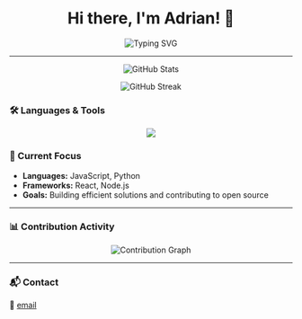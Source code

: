 <h1 align="center">Hi there, I'm Adrian! 👋</h1>
<p align="center">
  <img src="https://readme-typing-svg.herokuapp.com?font=Fira+Code&duration=2000&pause=1000&color=6A82FB&width=435&lines=Welcome+to+my+GitHub+profile;+Open+Source+Contributor;Always+learning+and+building+projects" alt="Typing SVG" />
</p>

---

<p align="center">
  <img src="https://github-readme-stats.vercel.app/api?username=ggithubuserrrrr&show_icons=true&theme=radical" alt="GitHub Stats" />
</p>

<p align="center">
  <img src="https://github-readme-streak-stats.herokuapp.com?user=ggithubuserrrrr&theme=radical" alt="GitHub Streak" />
</p>

### 🛠️ Languages & Tools
<p align="center">
  <img src="https://skillicons.dev/icons?i=js,html,css,react,nodejs,python,mongodb,git&theme=light" />
</p>

### 🌱 Current Focus
- **Languages:** JavaScript, Python
- **Frameworks:** React, Node.js
- **Goals:** Building efficient solutions and contributing to open source

---

### 📊 Contribution Activity
<p align="center">
  <img src="https://github-readme-activity-graph.vercel.app/graph?username=ggithubuserrrrr&theme=react-dark" alt="Contribution Graph" />
</p>

---

### 📬 Contact
📧 [email](mailto:adrianrillon9@gmail.com)
